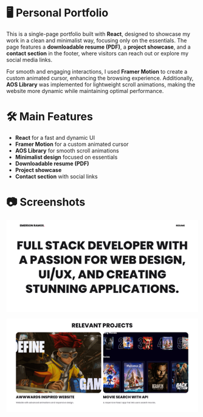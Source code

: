 # **🖥️ Personal Portfolio**  

This is a single-page portfolio built with **React**, designed to showcase my work in a clean and minimalist way, focusing only on the essentials. The page features a **downloadable resume (PDF)**, a **project showcase**, and a **contact section** in the footer, where visitors can reach out or explore my social media links.  

For smooth and engaging interactions, I used **Framer Motion** to create a custom animated cursor, enhancing the browsing experience. Additionally, **AOS Library** was implemented for lightweight scroll animations, making the website more dynamic while maintaining optimal performance.  

# **🛠️ Main Features**  
- **React** for a fast and dynamic UI  
- **Framer Motion** for a custom animated cursor  
- **AOS Library** for smooth scroll animations  
- **Minimalist design** focused on essentials  
- **Downloadable resume (PDF)**  
- **Project showcase**  
- **Contact section** with social links  

# **📷 Screenshots**  
![Screenshot](./screenshot/img1.PNG)

![Screenshot](./screenshot/img2.PNG)
